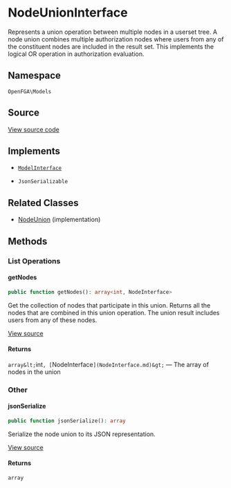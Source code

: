# NodeUnionInterface

Represents a union operation between multiple nodes in a userset tree. A node union combines multiple authorization nodes where users from any of the constituent nodes are included in the result set. This implements the logical OR operation in authorization evaluation.

## Namespace

`OpenFGA\Models`

## Source

[View source code](https://github.com/evansims/openfga-php/blob/main/src/Models/NodeUnionInterface.php)

## Implements

* [`ModelInterface`](ModelInterface.md)

* `JsonSerializable`

## Related Classes

* [NodeUnion](Models/NodeUnion.md) (implementation)

## Methods

### List Operations

#### getNodes

```php
public function getNodes(): array<int, NodeInterface>

```

Get the collection of nodes that participate in this union. Returns all the nodes that are combined in this union operation. The union result includes users from any of these nodes.

[View source](https://github.com/evansims/openfga-php/blob/main/src/Models/NodeUnionInterface.php#L26)

#### Returns

`array&lt;`int`, [`NodeInterface`](NodeInterface.md)&gt;` — The array of nodes in the union

### Other

#### jsonSerialize

```php
public function jsonSerialize(): array

```

Serialize the node union to its JSON representation.

[View source](https://github.com/evansims/openfga-php/blob/main/src/Models/NodeUnionInterface.php#L34)

#### Returns

`array`
